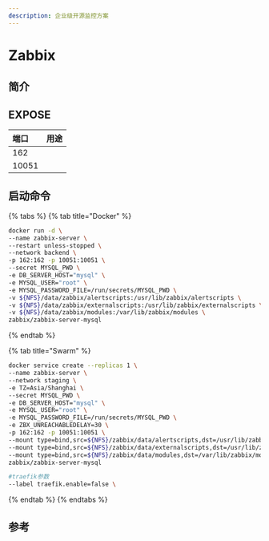 ```yaml
---
description: 企业级开源监控方案
---
```


# Zabbix

## 简介



## EXPOSE

| 端口 | 用途 |
| :--- | :--- |
| 162 |  |
| 10051 |  |



## 启动命令

{% tabs %}
{% tab title="Docker" %}
```bash
docker run -d \
--name zabbix-server \
--restart unless-stopped \
--network backend \
-p 162:162 -p 10051:10051 \
--secret MYSQL_PWD \
-e DB_SERVER_HOST="mysql" \
-e MYSQL_USER="root" \
-e MYSQL_PASSWORD_FILE=/run/secrets/MYSQL_PWD \
-v ${NFS}/data/zabbix/alertscripts:/usr/lib/zabbix/alertscripts \
-v ${NFS}/data/zabbix/externalscripts:/usr/lib/zabbix/externalscripts \
-v ${NFS}/data/zabbix/modules:/var/lib/zabbix/modules \
zabbix/zabbix-server-mysql
```
{% endtab %}

{% tab title="Swarm" %}
```bash
docker service create --replicas 1 \
--name zabbix-server \
--network staging \
-e TZ=Asia/Shanghai \
--secret MYSQL_PWD \
-e DB_SERVER_HOST="mysql" \
-e MYSQL_USER="root" \
-e MYSQL_PASSWORD_FILE=/run/secrets/MYSQL_PWD \
-e ZBX_UNREACHABLEDELAY=30 \
-p 162:162 -p 10051:10051 \
--mount type=bind,src=${NFS}/zabbix/data/alertscripts,dst=/usr/lib/zabbix/alertscripts \
--mount type=bind,src=${NFS}/zabbix/data/externalscripts,dst=/usr/lib/zabbix/externalscripts \
--mount type=bind,src=${NFS}/zabbix/data/modules,dst=/var/lib/zabbix/modules \
zabbix/zabbix-server-mysql

#traefik参数
--label traefik.enable=false \
```
{% endtab %}
{% endtabs %}



## 参考

